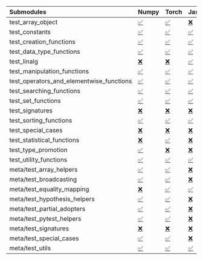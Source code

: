 | Submodules                               | Numpy                                                                                                                           | Torch                                                                                                                           | Jax                                                                                                                             | Tensorflow                                                                                                                      |
|:-----------------------------------------|:--------------------------------------------------------------------------------------------------------------------------------|:--------------------------------------------------------------------------------------------------------------------------------|:--------------------------------------------------------------------------------------------------------------------------------|:--------------------------------------------------------------------------------------------------------------------------------|
| test_array_object                        | <a href="https://github.com/unifyai/ivy/runs/8244705178?check_suite_focus=true" rel="noopener noreferrer" target="_blank">✅</a> | <a href="https://github.com/unifyai/ivy/runs/8244708551?check_suite_focus=true" rel="noopener noreferrer" target="_blank">✅</a> | <a href="https://github.com/unifyai/ivy/runs/8244711925?check_suite_focus=true" rel="noopener noreferrer" target="_blank">❌</a> | <a href="https://github.com/unifyai/ivy/runs/8244715453?check_suite_focus=true" rel="noopener noreferrer" target="_blank">✅</a> |
| test_constants                           | <a href="https://github.com/unifyai/ivy/runs/8244705295?check_suite_focus=true" rel="noopener noreferrer" target="_blank">✅</a> | <a href="https://github.com/unifyai/ivy/runs/8244708700?check_suite_focus=true" rel="noopener noreferrer" target="_blank">✅</a> | <a href="https://github.com/unifyai/ivy/runs/8244712095?check_suite_focus=true" rel="noopener noreferrer" target="_blank">✅</a> | <a href="https://github.com/unifyai/ivy/runs/8244715581?check_suite_focus=true" rel="noopener noreferrer" target="_blank">✅</a> |
| test_creation_functions                  | <a href="https://github.com/unifyai/ivy/runs/8244705392?check_suite_focus=true" rel="noopener noreferrer" target="_blank">✅</a> | <a href="https://github.com/unifyai/ivy/runs/8244708834?check_suite_focus=true" rel="noopener noreferrer" target="_blank">✅</a> | <a href="https://github.com/unifyai/ivy/runs/8244712262?check_suite_focus=true" rel="noopener noreferrer" target="_blank">✅</a> | <a href="https://github.com/unifyai/ivy/runs/8244715718?check_suite_focus=true" rel="noopener noreferrer" target="_blank">✅</a> |
| test_data_type_functions                 | <a href="https://github.com/unifyai/ivy/runs/8244705528?check_suite_focus=true" rel="noopener noreferrer" target="_blank">✅</a> | <a href="https://github.com/unifyai/ivy/runs/8244708953?check_suite_focus=true" rel="noopener noreferrer" target="_blank">✅</a> | <a href="https://github.com/unifyai/ivy/runs/8244712412?check_suite_focus=true" rel="noopener noreferrer" target="_blank">✅</a> | <a href="https://github.com/unifyai/ivy/runs/8244715857?check_suite_focus=true" rel="noopener noreferrer" target="_blank">✅</a> |
| test_linalg                              | <a href="https://github.com/unifyai/ivy/runs/8244705636?check_suite_focus=true" rel="noopener noreferrer" target="_blank">❌</a> | <a href="https://github.com/unifyai/ivy/runs/8244709069?check_suite_focus=true" rel="noopener noreferrer" target="_blank">❌</a> | <a href="https://github.com/unifyai/ivy/runs/8244712529?check_suite_focus=true" rel="noopener noreferrer" target="_blank">✅</a> | <a href="https://github.com/unifyai/ivy/runs/8244715990?check_suite_focus=true" rel="noopener noreferrer" target="_blank">❌</a> |
| test_manipulation_functions              | <a href="https://github.com/unifyai/ivy/runs/8244705777?check_suite_focus=true" rel="noopener noreferrer" target="_blank">✅</a> | <a href="https://github.com/unifyai/ivy/runs/8244709208?check_suite_focus=true" rel="noopener noreferrer" target="_blank">✅</a> | <a href="https://github.com/unifyai/ivy/runs/8244712656?check_suite_focus=true" rel="noopener noreferrer" target="_blank">✅</a> | <a href="https://github.com/unifyai/ivy/runs/8244716142?check_suite_focus=true" rel="noopener noreferrer" target="_blank">✅</a> |
| test_operators_and_elementwise_functions | <a href="https://github.com/unifyai/ivy/runs/8244705900?check_suite_focus=true" rel="noopener noreferrer" target="_blank">✅</a> | <a href="https://github.com/unifyai/ivy/runs/8244709402?check_suite_focus=true" rel="noopener noreferrer" target="_blank">✅</a> | <a href="https://github.com/unifyai/ivy/runs/8244712793?check_suite_focus=true" rel="noopener noreferrer" target="_blank">✅</a> | <a href="https://github.com/unifyai/ivy/runs/8244716290?check_suite_focus=true" rel="noopener noreferrer" target="_blank">✅</a> |
| test_searching_functions                 | <a href="https://github.com/unifyai/ivy/runs/8244706008?check_suite_focus=true" rel="noopener noreferrer" target="_blank">✅</a> | <a href="https://github.com/unifyai/ivy/runs/8244709524?check_suite_focus=true" rel="noopener noreferrer" target="_blank">✅</a> | <a href="https://github.com/unifyai/ivy/runs/8244712915?check_suite_focus=true" rel="noopener noreferrer" target="_blank">✅</a> | <a href="https://github.com/unifyai/ivy/runs/8244716509?check_suite_focus=true" rel="noopener noreferrer" target="_blank">✅</a> |
| test_set_functions                       | <a href="https://github.com/unifyai/ivy/runs/8244706152?check_suite_focus=true" rel="noopener noreferrer" target="_blank">✅</a> | <a href="https://github.com/unifyai/ivy/runs/8244709648?check_suite_focus=true" rel="noopener noreferrer" target="_blank">✅</a> | <a href="https://github.com/unifyai/ivy/runs/8244713070?check_suite_focus=true" rel="noopener noreferrer" target="_blank">✅</a> | <a href="https://github.com/unifyai/ivy/runs/8244716632?check_suite_focus=true" rel="noopener noreferrer" target="_blank">✅</a> |
| test_signatures                          | <a href="https://github.com/unifyai/ivy/runs/8244706287?check_suite_focus=true" rel="noopener noreferrer" target="_blank">❌</a> | <a href="https://github.com/unifyai/ivy/runs/8244709788?check_suite_focus=true" rel="noopener noreferrer" target="_blank">❌</a> | <a href="https://github.com/unifyai/ivy/runs/8244713174?check_suite_focus=true" rel="noopener noreferrer" target="_blank">❌</a> | <a href="https://github.com/unifyai/ivy/runs/8244716742?check_suite_focus=true" rel="noopener noreferrer" target="_blank">❌</a> |
| test_sorting_functions                   | <a href="https://github.com/unifyai/ivy/runs/8244706427?check_suite_focus=true" rel="noopener noreferrer" target="_blank">✅</a> | <a href="https://github.com/unifyai/ivy/runs/8244709995?check_suite_focus=true" rel="noopener noreferrer" target="_blank">✅</a> | <a href="https://github.com/unifyai/ivy/runs/8244713324?check_suite_focus=true" rel="noopener noreferrer" target="_blank">✅</a> | <a href="https://github.com/unifyai/ivy/runs/8244716879?check_suite_focus=true" rel="noopener noreferrer" target="_blank">✅</a> |
| test_special_cases                       | <a href="https://github.com/unifyai/ivy/runs/8244706565?check_suite_focus=true" rel="noopener noreferrer" target="_blank">❌</a> | <a href="https://github.com/unifyai/ivy/runs/8244710105?check_suite_focus=true" rel="noopener noreferrer" target="_blank">❌</a> | <a href="https://github.com/unifyai/ivy/runs/8244713432?check_suite_focus=true" rel="noopener noreferrer" target="_blank">❌</a> | <a href="https://github.com/unifyai/ivy/runs/8244717009?check_suite_focus=true" rel="noopener noreferrer" target="_blank">❌</a> |
| test_statistical_functions               | <a href="https://github.com/unifyai/ivy/runs/8244706716?check_suite_focus=true" rel="noopener noreferrer" target="_blank">❌</a> | <a href="https://github.com/unifyai/ivy/runs/8244710218?check_suite_focus=true" rel="noopener noreferrer" target="_blank">✅</a> | <a href="https://github.com/unifyai/ivy/runs/8244713569?check_suite_focus=true" rel="noopener noreferrer" target="_blank">❌</a> | <a href="https://github.com/unifyai/ivy/runs/8244717131?check_suite_focus=true" rel="noopener noreferrer" target="_blank">❌</a> |
| test_type_promotion                      | <a href="https://github.com/unifyai/ivy/runs/8244706845?check_suite_focus=true" rel="noopener noreferrer" target="_blank">✅</a> | <a href="https://github.com/unifyai/ivy/runs/8244710340?check_suite_focus=true" rel="noopener noreferrer" target="_blank">❌</a> | <a href="https://github.com/unifyai/ivy/runs/8244713709?check_suite_focus=true" rel="noopener noreferrer" target="_blank">❌</a> | <a href="https://github.com/unifyai/ivy/runs/8244717287?check_suite_focus=true" rel="noopener noreferrer" target="_blank">❌</a> |
| test_utility_functions                   | <a href="https://github.com/unifyai/ivy/runs/8244707008?check_suite_focus=true" rel="noopener noreferrer" target="_blank">✅</a> | <a href="https://github.com/unifyai/ivy/runs/8244710476?check_suite_focus=true" rel="noopener noreferrer" target="_blank">✅</a> | <a href="https://github.com/unifyai/ivy/runs/8244713835?check_suite_focus=true" rel="noopener noreferrer" target="_blank">✅</a> | <a href="https://github.com/unifyai/ivy/runs/8244717435?check_suite_focus=true" rel="noopener noreferrer" target="_blank">✅</a> |
| meta/test_array_helpers                  | <a href="https://github.com/unifyai/ivy/runs/8244707153?check_suite_focus=true" rel="noopener noreferrer" target="_blank">✅</a> | <a href="https://github.com/unifyai/ivy/runs/8244710610?check_suite_focus=true" rel="noopener noreferrer" target="_blank">✅</a> | <a href="https://github.com/unifyai/ivy/runs/8244713950?check_suite_focus=true" rel="noopener noreferrer" target="_blank">❌</a> | <a href="https://github.com/unifyai/ivy/runs/8244717594?check_suite_focus=true" rel="noopener noreferrer" target="_blank">✅</a> |
| meta/test_broadcasting                   | <a href="https://github.com/unifyai/ivy/runs/8244707298?check_suite_focus=true" rel="noopener noreferrer" target="_blank">✅</a> | <a href="https://github.com/unifyai/ivy/runs/8244710780?check_suite_focus=true" rel="noopener noreferrer" target="_blank">✅</a> | <a href="https://github.com/unifyai/ivy/runs/8244714141?check_suite_focus=true" rel="noopener noreferrer" target="_blank">❌</a> | <a href="https://github.com/unifyai/ivy/runs/8244717717?check_suite_focus=true" rel="noopener noreferrer" target="_blank">✅</a> |
| meta/test_equality_mapping               | <a href="https://github.com/unifyai/ivy/runs/8244707463?check_suite_focus=true" rel="noopener noreferrer" target="_blank">❌</a> | <a href="https://github.com/unifyai/ivy/runs/8244710912?check_suite_focus=true" rel="noopener noreferrer" target="_blank">✅</a> | <a href="https://github.com/unifyai/ivy/runs/8244714281?check_suite_focus=true" rel="noopener noreferrer" target="_blank">✅</a> | <a href="https://github.com/unifyai/ivy/runs/8244717877?check_suite_focus=true" rel="noopener noreferrer" target="_blank">✅</a> |
| meta/test_hypothesis_helpers             | <a href="https://github.com/unifyai/ivy/runs/8244707645?check_suite_focus=true" rel="noopener noreferrer" target="_blank">✅</a> | <a href="https://github.com/unifyai/ivy/runs/8244711048?check_suite_focus=true" rel="noopener noreferrer" target="_blank">✅</a> | <a href="https://github.com/unifyai/ivy/runs/8244714462?check_suite_focus=true" rel="noopener noreferrer" target="_blank">❌</a> | <a href="https://github.com/unifyai/ivy/runs/8244718031?check_suite_focus=true" rel="noopener noreferrer" target="_blank">✅</a> |
| meta/test_partial_adopters               | <a href="https://github.com/unifyai/ivy/runs/8244707802?check_suite_focus=true" rel="noopener noreferrer" target="_blank">✅</a> | <a href="https://github.com/unifyai/ivy/runs/8244711203?check_suite_focus=true" rel="noopener noreferrer" target="_blank">✅</a> | <a href="https://github.com/unifyai/ivy/runs/8244714631?check_suite_focus=true" rel="noopener noreferrer" target="_blank">❌</a> | <a href="https://github.com/unifyai/ivy/runs/8244718193?check_suite_focus=true" rel="noopener noreferrer" target="_blank">✅</a> |
| meta/test_pytest_helpers                 | <a href="https://github.com/unifyai/ivy/runs/8244707940?check_suite_focus=true" rel="noopener noreferrer" target="_blank">✅</a> | <a href="https://github.com/unifyai/ivy/runs/8244711368?check_suite_focus=true" rel="noopener noreferrer" target="_blank">✅</a> | <a href="https://github.com/unifyai/ivy/runs/8244714772?check_suite_focus=true" rel="noopener noreferrer" target="_blank">❌</a> | <a href="https://github.com/unifyai/ivy/runs/8244718354?check_suite_focus=true" rel="noopener noreferrer" target="_blank">✅</a> |
| meta/test_signatures                     | <a href="https://github.com/unifyai/ivy/runs/8244708107?check_suite_focus=true" rel="noopener noreferrer" target="_blank">❌</a> | <a href="https://github.com/unifyai/ivy/runs/8244711520?check_suite_focus=true" rel="noopener noreferrer" target="_blank">❌</a> | <a href="https://github.com/unifyai/ivy/runs/8244714987?check_suite_focus=true" rel="noopener noreferrer" target="_blank">❌</a> | <a href="https://github.com/unifyai/ivy/runs/8244718531?check_suite_focus=true" rel="noopener noreferrer" target="_blank">❌</a> |
| meta/test_special_cases                  | <a href="https://github.com/unifyai/ivy/runs/8244708241?check_suite_focus=true" rel="noopener noreferrer" target="_blank">✅</a> | <a href="https://github.com/unifyai/ivy/runs/8244711650?check_suite_focus=true" rel="noopener noreferrer" target="_blank">✅</a> | <a href="https://github.com/unifyai/ivy/runs/8244715136?check_suite_focus=true" rel="noopener noreferrer" target="_blank">❌</a> | <a href="https://github.com/unifyai/ivy/runs/8244718650?check_suite_focus=true" rel="noopener noreferrer" target="_blank">✅</a> |
| meta/test_utils                          | <a href="https://github.com/unifyai/ivy/runs/8244708388?check_suite_focus=true" rel="noopener noreferrer" target="_blank">✅</a> | <a href="https://github.com/unifyai/ivy/runs/8244711780?check_suite_focus=true" rel="noopener noreferrer" target="_blank">✅</a> | <a href="https://github.com/unifyai/ivy/runs/8244715311?check_suite_focus=true" rel="noopener noreferrer" target="_blank">✅</a> | <a href="https://github.com/unifyai/ivy/runs/8244718804?check_suite_focus=true" rel="noopener noreferrer" target="_blank">✅</a> |